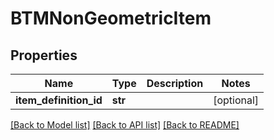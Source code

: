 # BTMNonGeometricItem

## Properties
Name | Type | Description | Notes
------------ | ------------- | ------------- | -------------
**item_definition_id** | **str** |  | [optional] 

[[Back to Model list]](../README.md#documentation-for-models) [[Back to API list]](../README.md#documentation-for-api-endpoints) [[Back to README]](../README.md)


